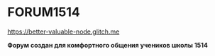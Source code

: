 # FORUM1514 
https://better-valuable-node.glitch.me

__Форум создан для комфортного общения учеников школы 1514__

